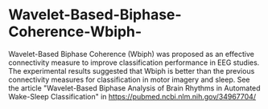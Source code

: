 # Wavelet-Based-Biphase-Coherence-Wbiph-
Wavelet-Based Biphase Coherence (Wbiph) was proposed as an effective connectivity measure to improve classification performance in EEG studies. The experimental results suggested that Wbiph is better than the previous connectivity measures for classification in motor imagery and sleep. See the article "Wavelet-Based Biphase Analysis of Brain Rhythms in Automated Wake-Sleep Classification" in https://pubmed.ncbi.nlm.nih.gov/34967704/
